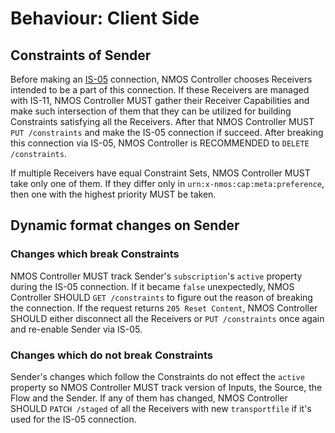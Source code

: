 # Behaviour: Client Side

## Constraints of Sender

Before making an [IS-05][IS-05] connection, NMOS Controller chooses Receivers intended to be a part of this connection. If these Receivers are managed with IS-11, NMOS Controller MUST gather their Receiver Capabilities and make such intersection of them that they can be utilized for building Constraints satisfying all the Receivers. After that NMOS Controller MUST `PUT /constraints` and make the IS-05 connection if succeed. After breaking this connection via IS-05, NMOS Controller is RECOMMENDED to `DELETE /constraints`.

If multiple Receivers have equal Constraint Sets, NMOS Controller MUST take only one of them. If they differ only in `urn:x-nmos:cap:meta:preference`, then one with the highest priority MUST be taken.

## Dynamic format changes on Sender

### Changes which break Constraints

NMOS Controller MUST track Sender's `subscription`'s `active` property during the IS-05 connection. If it became `false` unexpectedly, NMOS Controller SHOULD `GET /constraints` to figure out the reason of breaking the connection. If the request returns `205 Reset Content`, NMOS Controller SHOULD either disconnect all the Receivers or `PUT /constraints` once again and re-enable Sender via IS-05.

### Changes which do not break Constraints

Sender's changes which follow the Constraints do not effect the `active` property so NMOS Controller MUST track version of Inputs, the Source, the Flow and the Sender. If any of them has changed, NMOS Controller SHOULD `PATCH /staged` of all the Receivers with new `transportfile` if it's used for the IS-05 connection.

[IS-05]: https://specs.amwa.tv/is-05/
